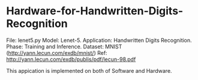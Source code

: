 # Hardware-for-Handwritten-Digits-Recognition
File: lenet5.py 
Model:       Lenet-5.
Application: Handwritten Digits Recognition.
Phase:       Training and Inference.
Dataset:     MNIST (http://yann.lecun.com/exdb/mnist/)
Ref:         http://yann.lecun.com/exdb/publis/pdf/lecun-98.pdf

This appication is implemented on both of Software and Hardware.

